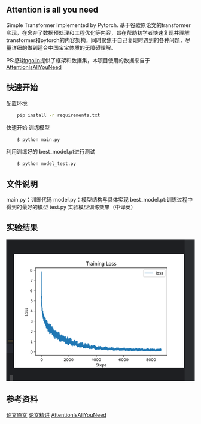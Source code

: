 ##  Attention is all you need
Simple Transformer Implemented by Pytorch.
基于谷歌原论文的transformer实现，在舍弃了数据预处理和工程优化等内容，旨在帮助初学者快速复现并理解transformer和pytorch的内容架构，同时聚焦于自己复现时遇到的各种问题，尽量详细的做到适合中国宝宝体质的无障碍理解。

PS:感谢[ngolin](https://github.com/ngolin)提供了框架和数据集，本项目使用的数据来自于[AttentionIsAllYouNeed](https://github.com/ngolin/AttentionIsAllYouNeed)

## 快速开始
配置环境
```bash
    pip install -r requirements.txt
```
快速开始
训练模型
```bash
    $ python main.py
```
利用训练好的 best_model.pt进行测试
```bash
    $ python model_test.py
```
## 文件说明
main.py：训练代码
model.py：模型结构与具体实现
best_model.pt:训练过程中得到的最好的模型
test.py 实验模型训练效果（中译英）
## 实验结果
![alt text](image.png)
## 参考资料
[论文原文](https://arxiv.org/abs/1706.03762)
[论文精讲](https://www.youtube.com/watch?v=nzqlFIcCSWQ)
[AttentionIsAllYouNeed](https://github.com/ngolin/AttentionIsAllYouNeed)



